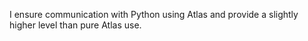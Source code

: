 I ensure communication with Python using Atlas and provide a slightly higher level than pure Atlas use.